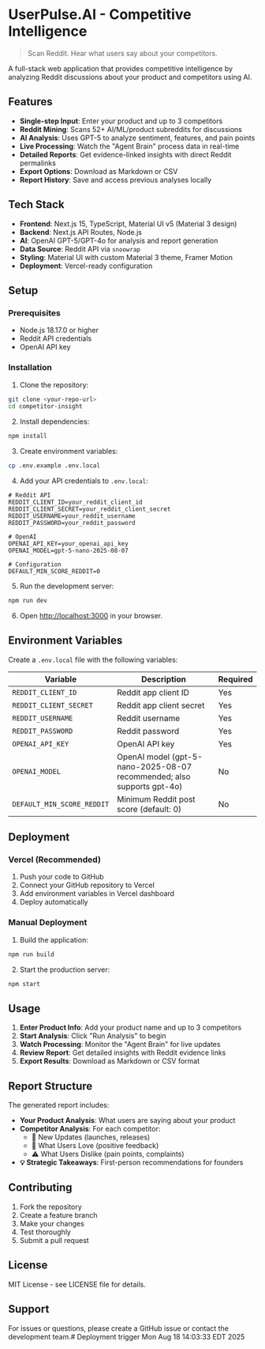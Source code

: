 # UserPulse.AI - Competitive Intelligence

> Scan Reddit. Hear what users say about your competitors.

A full-stack web application that provides competitive intelligence by analyzing Reddit discussions about your product and competitors using AI.

## Features

- **Single-step Input**: Enter your product and up to 3 competitors
- **Reddit Mining**: Scans 52+ AI/ML/product subreddits for discussions
- **AI Analysis**: Uses GPT-5 to analyze sentiment, features, and pain points
- **Live Processing**: Watch the "Agent Brain" process data in real-time
- **Detailed Reports**: Get evidence-linked insights with direct Reddit permalinks
- **Export Options**: Download as Markdown or CSV
- **Report History**: Save and access previous analyses locally

## Tech Stack

- **Frontend**: Next.js 15, TypeScript, Material UI v5 (Material 3 design)
- **Backend**: Next.js API Routes, Node.js
- **AI**: OpenAI GPT-5/GPT-4o for analysis and report generation
- **Data Source**: Reddit API via `snoowrap`
- **Styling**: Material UI with custom Material 3 theme, Framer Motion
- **Deployment**: Vercel-ready configuration

## Setup

### Prerequisites

- Node.js 18.17.0 or higher
- Reddit API credentials
- OpenAI API key

### Installation

1. Clone the repository:
```bash
git clone <your-repo-url>
cd competitor-insight
```

2. Install dependencies:
```bash
npm install
```

3. Create environment variables:
```bash
cp .env.example .env.local
```

4. Add your API credentials to `.env.local`:
```env
# Reddit API
REDDIT_CLIENT_ID=your_reddit_client_id
REDDIT_CLIENT_SECRET=your_reddit_client_secret
REDDIT_USERNAME=your_reddit_username
REDDIT_PASSWORD=your_reddit_password

# OpenAI
OPENAI_API_KEY=your_openai_api_key
OPENAI_MODEL=gpt-5-nano-2025-08-07

# Configuration
DEFAULT_MIN_SCORE_REDDIT=0
```

5. Run the development server:
```bash
npm run dev
```

6. Open [http://localhost:3000](http://localhost:3000) in your browser.

## Environment Variables

Create a `.env.local` file with the following variables:

| Variable | Description | Required |
|----------|-------------|----------|
| `REDDIT_CLIENT_ID` | Reddit app client ID | Yes |
| `REDDIT_CLIENT_SECRET` | Reddit app client secret | Yes |
| `REDDIT_USERNAME` | Reddit username | Yes |
| `REDDIT_PASSWORD` | Reddit password | Yes |
| `OPENAI_API_KEY` | OpenAI API key | Yes |
| `OPENAI_MODEL` | OpenAI model (gpt-5-nano-2025-08-07 recommended; also supports gpt-4o) | No |
| `DEFAULT_MIN_SCORE_REDDIT` | Minimum Reddit post score (default: 0) | No |

## Deployment

### Vercel (Recommended)

1. Push your code to GitHub
2. Connect your GitHub repository to Vercel
3. Add environment variables in Vercel dashboard
4. Deploy automatically

### Manual Deployment

1. Build the application:
```bash
npm run build
```

2. Start the production server:
```bash
npm start
```

## Usage

1. **Enter Product Info**: Add your product name and up to 3 competitors
2. **Start Analysis**: Click "Run Analysis" to begin
3. **Watch Processing**: Monitor the "Agent Brain" for live updates
4. **Review Report**: Get detailed insights with Reddit evidence links
5. **Export Results**: Download as Markdown or CSV format

## Report Structure

The generated report includes:

- **Your Product Analysis**: What users are saying about your product
- **Competitor Analysis**: For each competitor:
  - 🚀 New Updates (launches, releases)
  - 💚 What Users Love (positive feedback)
  - ⚠️ What Users Dislike (pain points, complaints)
- **💡 Strategic Takeaways**: First-person recommendations for founders

## Contributing

1. Fork the repository
2. Create a feature branch
3. Make your changes
4. Test thoroughly
5. Submit a pull request

## License

MIT License - see LICENSE file for details.

## Support

For issues or questions, please create a GitHub issue or contact the development team.# Deployment trigger Mon Aug 18 14:03:33 EDT 2025
